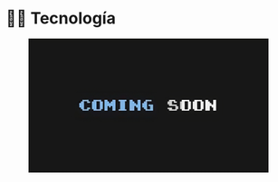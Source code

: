 # 🧑‍💻 Tecnología

<figure><img src="../../.gitbook/assets/image-removebg-preview_(20)-transformed.jpeg" alt=""><figcaption></figcaption></figure>
